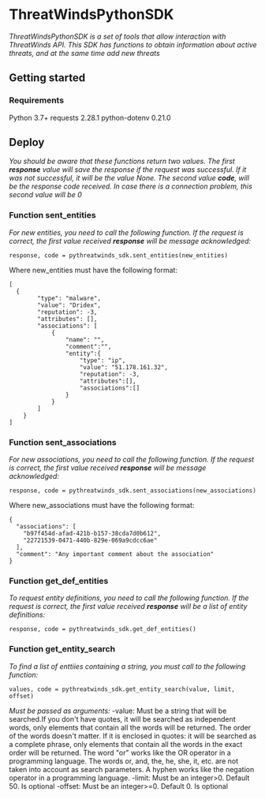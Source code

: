 # ThreatWindsPythonSDK

_ThreatWindsPythonSDK is a set of tools that allow interaction with ThreatWinds API. This SDK has functions to obtain information about active threats, and at the same time add new threats_

## Getting started
### Requirements

Python 3.7+
requests 2.28.1
python-dotenv 0.21.0

## Deploy

_You should be aware that these functions return two values. The first **response** value will save the response if the request was successful. If it was not successful, it will be the value None. The second value **code**, will be the response code received. In case there is a connection problem, this second value will be 0_

### Function sent_entities

_For new entities, you need to call the following function. If the request is correct, the first value received **response** will be message acknowledged:_

```
response, code = pythreatwinds_sdk.sent_entities(new_entities)
```

Where new_entities must have the following format:

```
[
  {
        "type": "malware",
        "value": "Dridex",
        "reputation": -3,
        "attributes": [],
        "associations": [
            {
                "name": "",
                "comment":"",
                "entity":{
                    "type": "ip",
                    "value": "51.178.161.32",
                    "reputation": -3,
                    "attributes":[],
                    "associations":[]
                }
            }
        ]
    }
]
```

### Function sent_associations

_For new associations, you need to call the following function. If the request is correct, the first value received **response** will be message acknowledged:_

```
response, code = pythreatwinds_sdk.sent_associations(new_associations)
```

Where new_associations must have the following format:

```
{
  "associations": [
    "b97f454d-afad-421b-b157-38cda7d0b612", 
    "22721539-0471-440b-829e-069a9cdcc6ae"
  ],
  "comment": "Any important comment about the association"
}
```

### Function get_def_entities

_To request entity definitions, you need to call the following function. If the request is correct, the first value received **response** will be a list of entity definitions:_

```
response, code = pythreatwinds_sdk.get_def_entities()
```

### Function get_entity_search

_To find a list of enttiies containing a string, you must call to the following function:_
```
values, code = pythreatwinds_sdk.get_entity_search(value, limit, offset)
```

_Must be passed as arguments:_
    -value: Must be a string that will be searched.If you don't have quotes, it will be searched as independent words, only elements that contain all the words will be returned. The order of the words doesn't matter. If it is enclosed in quotes: it will be searched as a complete phrase, only elements that contain all the words in the exact order will be returned. The word "or" works like the OR operator in a programming language. The words or, and, the, he, she, it, etc. are not taken into account as search parameters. A hyphen works like the negation operator in a programming language.
    -limit: Must be an integer>0. Default 50. Is optional
    -offset: Must be an integer>=0. Default 0. Is optional